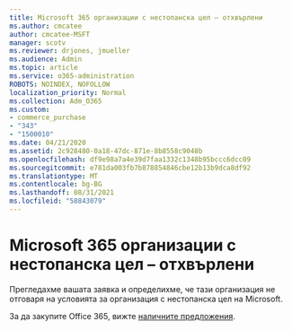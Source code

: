 ```yaml
---
title: Microsoft 365 организации с нестопанска цел – отхвърлени
ms.author: cmcatee
author: cmcatee-MSFT
manager: scotv
ms.reviewer: drjones, jmueller
ms.audience: Admin
ms.topic: article
ms.service: o365-administration
ROBOTS: NOINDEX, NOFOLLOW
localization_priority: Normal
ms.collection: Adm_O365
ms.custom:
- commerce_purchase
- "343"
- "1500010"
ms.date: 04/21/2020
ms.assetid: 2c928480-0a18-47dc-871e-8b8558c9048b
ms.openlocfilehash: df9e98a7a4e39d7faa1332c1348b95bccc6dcc09
ms.sourcegitcommit: e781da003fb7b878854846cbe12b13b9dca8df92
ms.translationtype: MT
ms.contentlocale: bg-BG
ms.lasthandoff: 08/31/2021
ms.locfileid: "58843079"
---
```

# <a name="microsoft-365-for-nonprofits---declined"></a>Microsoft 365 организации с нестопанска цел – отхвърлени

Прегледахме вашата заявка и определихме, че тази организация не отговаря на условията за организация с нестопанска цел на Microsoft.
  
За да закупите Office 365, вижте [наличните предложения](https://portal.office.com/AdminPortal/Home).
